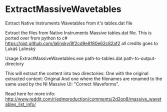# ExtractMassiveWavetables
Extract Native Instruments Wavetables from it's tables.dat file

Extract the files from Native Instruments Massive tables.dat file.
This is ported over from python to c#
https://gist.github.com/lalinsky/8f2cd9e8f80e62c82af2
all credits goes to Lukáš Lalinský

Usage ExtractMassiveWavetables.exe path-to-tables.dat path-to-output-directory

This will extract the content into two directories:
One with the original extracted content: Original
And one where the filenames are renamed to the same used by the NI Massive UI: "Correct Waveforms".

Read here for more info:
http://www.reddit.com/r/edmproduction/comments/2d2op8/massive_wavetables_list_info/